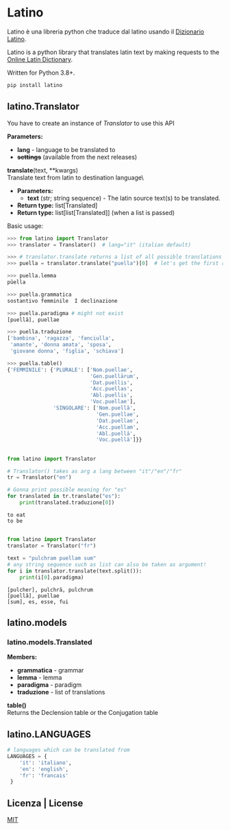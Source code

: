 # Latino

Latino è una libreria python che traduce dal latino usando il [Dizionario Latino](https://www.dizionario-latino.com/).

Latino is a python library that translates latin text by making requests to the [Online Latin Dictionary](https://www.dizionario-latino.com/).

Written for Python 3.8+.


```bash
pip install latino
```


## latino.Translator
You have to create an instance of _Translator_ to use this API

**Parameters:**
- **lang** - language to be translated to 
- ~~**settings**~~ (available from the next releases)

**translate**(text, **kwargs)\
Translate text from latin to destination language\
* **Parameters:**
  * **text** (str; string sequence) - The latin source text(s) to be translated.
* **Return type:** list[Translated]
* **Return type:** list[list[Translated]] (when a list is passed)

Basic usage:
```python
>>> from latino import Translator
>>> translator = Translator()  # lang="it" (italian default)

>>> # translator.translate returns a list of all possible translations
>>> puella = translator.translate("puella")[0]  # let's get the first result

>>> puella.lemma
pŭella

>>> puella.grammatica
sostantivo femminile  I declinazione

>>> puella.paradigma # might not exist
[puellă], puellae

>>> puella.traduzione
['bambina', 'ragazza', 'fanciulla', 
 'amante', 'donna amata', 'sposa', 
 'giovane donna', 'figlia', 'schiava']

>>> puella.table()
{'FEMMINILE': {'PLURALE': ['Nom.puellae',
                           'Gen.puellārum',
                           'Dat.puellis',
                           'Acc.puellas',
                           'Abl.puellis',
                           'Voc.puellae'],
               'SINGOLARE': ['Nom.puellă',
                             'Gen.puellae',
                             'Dat.puellae',
                             'Acc.puellam',
                             'Abl.puellā',
                             'Voc.puellă']}}
```
##
```python
from latino import Translator

# Translator() takes as arg a lang between "it"/"en"/"fr"
tr = Translator("en") 

# Gonna print possible meaning for "es"
for translated in tr.translate("es"):
    print(translated.traduzione[0])
```
    to eat
    to be
##
```python
from latino import Translator
translator = Translator("fr") 

text = "pulchram puellam sum"
# any string sequence such as list can also be taken as argument!
for i in translator.translate(text.split()):
    print(i[0].paradigma)
```
    [pulcher], pulchră, pulchrum
    [puellă], puellae
    [sum], es, esse, fui

## latino.models

### latino.models.**Translated**

**Members:**
* **grammatica** - grammar
* **lemma** - lemma
* **paradigma** - paradigm
* **traduzione** - list of translations

**table()**\
Returns the Declension table or the Conjugation table 

## latino.LANGUAGES
```python
# languages which can be translated from
LANGUAGES = {
    'it': 'italiano', 
    'en': 'english', 
    'fr': 'francais'
 }
```
## Licenza | License
[MIT](https://choosealicense.com/licenses/mit/)